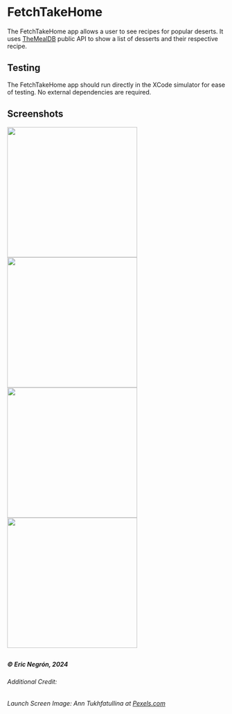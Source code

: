 # FetchTakeHome
The FetchTakeHome app allows a user to see recipes for popular deserts.
It uses [TheMealDB](https://themealdb.com/api.php) public API to show a list of desserts and their respective recipe.

## Testing
The FetchTakeHome app should run directly in the XCode simulator for ease of testing.  No external dependencies are required.

## Screenshots
<img src="https://github.com/user-attachments/assets/d29d2bb0-c076-4fe9-b764-0ee2e6e3b5a7" height="300">
<img src="https://github.com/user-attachments/assets/595c97b8-1a3a-44de-bc00-f6fe10277021" height="300">
<img src="https://github.com/user-attachments/assets/3b51ebdc-6981-4a53-853d-1aa22b0a377d" height="300">
<img src="https://github.com/user-attachments/assets/194fbdf7-bf5e-4859-96d1-2092823a86df" height="300">

##

##### &copy; Eric Negrón, 2024

###### Additional Credit:  
###### Launch Screen Image:  Ann Tukhfatullina at [Pexels.com](https://www.pexels.com/photo/close-up-photo-of-dessert-on-top-of-the-jar-2638026/)
